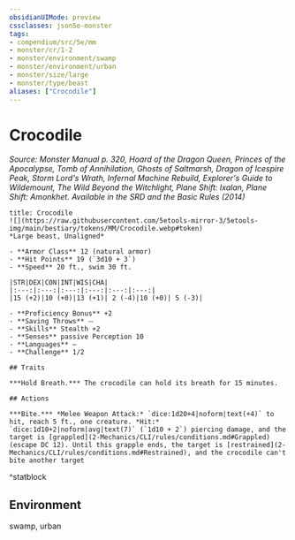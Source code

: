 ```yaml
---
obsidianUIMode: preview
cssclasses: json5e-monster
tags:
- compendium/src/5e/mm
- monster/cr/1-2
- monster/environment/swamp
- monster/environment/urban
- monster/size/large
- monster/type/beast
aliases: ["Crocodile"]
---
```

# Crocodile
*Source: Monster Manual p. 320, Hoard of the Dragon Queen, Princes of the Apocalypse, Tomb of Annihilation, Ghosts of Saltmarsh, Dragon of Icespire Peak, Storm Lord's Wrath, Infernal Machine Rebuild, Explorer's Guide to Wildemount, The Wild Beyond the Witchlight, Plane Shift: Ixalan, Plane Shift: Amonkhet. Available in the <span title='Systems Reference Document (5.1)'>SRD</span> and the Basic Rules (2014)*  

```ad-statblock
title: Crocodile
![](https://raw.githubusercontent.com/5etools-mirror-3/5etools-img/main/bestiary/tokens/MM/Crocodile.webp#token)
*Large beast, Unaligned*

- **Armor Class** 12 (natural armor)
- **Hit Points** 19 (`3d10 + 3`)
- **Speed** 20 ft., swim 30 ft.

|STR|DEX|CON|INT|WIS|CHA|
|:---:|:---:|:---:|:---:|:---:|:---:|
|15 (+2)|10 (+0)|13 (+1)| 2 (-4)|10 (+0)| 5 (-3)|

- **Proficiency Bonus** +2
- **Saving Throws** ⏤
- **Skills** Stealth +2
- **Senses** passive Perception 10
- **Languages** —
- **Challenge** 1/2

## Traits

***Hold Breath.*** The crocodile can hold its breath for 15 minutes.

## Actions

***Bite.*** *Melee Weapon Attack:* `dice:1d20+4|noform|text(+4)` to hit, reach 5 ft., one creature. *Hit:* `dice:1d10+2|noform|avg|text(7)` (`1d10 + 2`) piercing damage, and the target is [grappled](2-Mechanics/CLI/rules/conditions.md#Grappled) (escape DC 12). Until this grapple ends, the target is [restrained](2-Mechanics/CLI/rules/conditions.md#Restrained), and the crocodile can't bite another target
```
^statblock

## Environment

swamp, urban